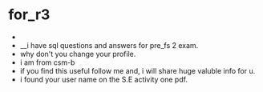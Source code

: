 # for_r3

- 
- __i have sql questions and answers for pre_fs 2 exam.
- why don't you change your profile.
- i am from csm-b
- if you find this useful follow me and, i will share huge valuble info for u.
- i found your user name on the S.E activity one pdf.
